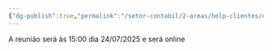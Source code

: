 ```yaml
---
{"dg-publish":true,"permalink":"/setor-contabil/2-areas/help-clientes/com-med-cavalcante/","dgPassFrontmatter":true,"created":"2025-04-16T10:03:28.299-03:00","updated":"2025-07-18T11:21:26.164-03:00"}
---
```


A reunião será às 15:00 dia 24/07/2025 e será online
